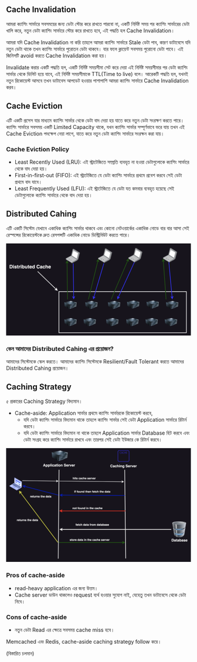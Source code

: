 ## Cache Invalidation

আমরা ক্যাশিং সার্ভারে সবসময়ের জন্য ডেটা স্টোর করে রাখতে পারবো না, একটি নির্দিষ্ট সময় পর ক্যাশিং সার্ভারের ডেটা খালি করে, নতুন ডেটা ক্যাশিং সার্ভারে স্টোর করে রাখতে হবে, এই পদ্ধতি হল Cache Invalidation।

আমরা যদি Cache Invalidation না করি তাহলে আমরা ক্যাশিং সার্ভারে Stale ডেটা পাব, কারণ ডাটাবেসে যদি নতুন ডেটা থাকে তখন ক্যাশিং সার্ভারে পুরোতন ডেটা থাকবে। যার ফলে ক্লায়েন্ট সবসময় পুরোনো ডেটা পাবে। এই জিনিসটি avoid করতে Cache Invalidation করা হয়।

Invalidate করার একটি পদ্ধতি হল, একটি নির্দিষ্ট সময়সীমা সেট করে দেয়া এই নির্দিষ্ট সময়সীমার পর ডেটা ক্যাশিং সার্ভার থেকে ডিলিট হয়ে যাবে, এই নির্দিষ্ট সময়সীমাকে TTL(Time to live) বলে। আরেকটি পদ্ধতি হল, যখনই নতুন রিকোয়েস্ট আসবে তখন ডাটাবেস আপডেট হওয়ার পাশাপাশি আমরা ক্যাশিং সার্ভারে Cache Invalidation করব।

## Cache Eviction

এটি একটি প্রসেস যার মাধ্যমে ক্যাশিং সার্ভার থেকে ডেটা বাদ দেয়া হয় যাতে করে নতুন ডেটা সংরক্ষণ করতে পারে। ক্যাশিং সার্ভারে সবসময় একটি Limited Capacity থাকে, যখন ক্যাশিং সার্ভার সম্পূর্ণভাবে ভরে যায় তখন এই Cache Eviction পদক্ষেপ নেয়া লাগে, যাতে করে নতুন ডেটা ক্যাশিং সার্ভারে সংরক্ষন করা যায়।

### Cache Eviction Policy

- Least Recently Used (LRU): এই স্ট্রাটেজিতে সম্প্রতি ব্যবহৃত না হওয়া ডেটাগুলোকে ক্যাশিং সার্ভারে থেকে বাদ দেয়া হয়।
- First-in-first-out (FIFO): এই স্ট্রাটেজিতে যে ডেটা ক্যাশিং সার্ভারে প্রথমে প্রবেশ করবে সেই ডেটা প্রথমে বাদ যাবে।
- Least Frequently Used (LFU): এই স্ট্রাটেজিতে যে ডেটা যত কমবার ব্যবহৃত হয়েছে সেই ডেটাগুলোকে ক্যাশিং সার্ভারে থেকে বাদ দেয়া হয়।

## Distributed Cahing

এটি একটি সিস্টেম যেখানে একাধিক ক্যাশিং সার্ভার থাকবে এবং কোনো নেটওয়ার্কের একাধিক নোডে বার বার আসা সেই রেস্পন্সের রিকোয়েস্টকে দ্রুত রেসপন্সটি একাধিক নোডে ডিস্ট্রিবিউট করতে পারে।

<p align="center">
  <img src="./images/distributed_caching.png" alt="Distributed Caching" />
</p>

### কেন আমাদের Distributed Cahing এর প্রয়োজন?

আমাদের সিস্টেমকে স্কেল করতে। আমাদের ক্যাশিং সিস্টেমকে Resilient/Fault Tolerant করতে আমাদের Distributed Cahing প্রয়োজন।

## Caching Strategy

৫ প্রকারের Caching Strategy বিদ্যমান।

- Cache-aside: Application সার্ভার প্রথমে ক্যাশিং সার্ভারকে রিকোয়েস্ট করবে,
  - যদি ডেটা ক্যাশিং সার্ভারে বিদ্যমান থাকে তাহলে ক্যাশিং সার্ভার সেই ডেটা Application সার্ভারে রিটার্ন করবে।
  - যদি ডেটা ক্যাশিং সার্ভারে বিদ্যমান না থাকে তাহলে Application সার্ভার Database হিট করবে এবং ডেটা সংগ্রহ করে ক্যাশিং সার্ভারে রাখবে এবং তারপর সেই ডেটা ইউজার কে রিটার্ন করবে।

<p align="center">
  <img src="./images/cache_aside.png" alt="Cache Aside" />
</p>

### Pros of cache-aside

- read-heavy application এর জন্য উত্তম।
- Cache server ডাউন থাকলেও request ব্যর্থ হওয়ার সুযোগ নাই, যেহেতু তখন ডাটাবেসে থেকে ডেটা নিবে।

### Cons of cache-aside

- নতুন ডেটা Read এর ক্ষেত্রে সবসময় cache miss হবে।

Memcached এবং Redis, cache-aside caching strategy follow করে।

(বিস্তারিত চলমান)
